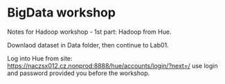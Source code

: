 # BigData workshop

Notes for Hadoop workshop - 1st part: Hadoop from Hue. 

Downlaod dataset in Data folder, then continue to Lab01. 

Log into Hue from site: https://naczsx012.cz.nonprod:8888/hue/accounts/login/?next=/ use login and password provided you before the workshop.
